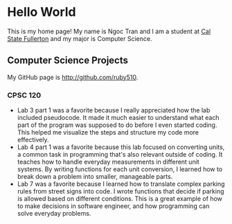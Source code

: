 # Hello World

This is my home page! My name is Ngoc Tran and I am a student at [Cal State Fullerton](http://www.fullerton.edu/) and my major is Computer Science.

## Computer Science Projects

My GitHub page is http://github.com/ruby510.

### CPSC 120

* Lab 3 part 1 was a favorite because I really appreciated how the lab included pseudocode. It made it much easier to understand what each part of the program was supposed to do before I even started coding. This helped me visualize the steps and structure my code more effectively.
* Lab 4 part 1 was a favorite because this lab focused on converting units, a common task in programming that's also relevant outside of coding. It teaches how to handle everyday measurements in different unit systems. By writing functions for each unit conversion, I learned how to break down a problem into smaller, manageable parts.
* Lab 7 was a favorite because I learned how to translate complex parking rules from street signs into code. I wrote functions that decide if parking is allowed based on different conditions. This is a great example of how to make decisions in software engineer, and how programming can solve everyday problems.
